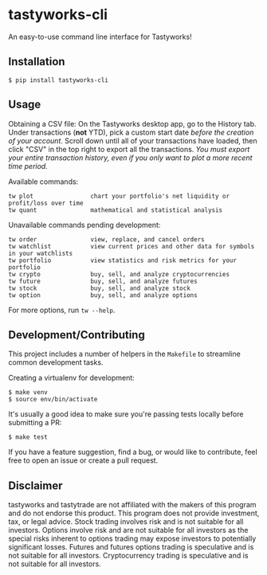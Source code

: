 # tastyworks-cli

An easy-to-use command line interface for Tastyworks!

## Installation

```
$ pip install tastyworks-cli
```

## Usage

Obtaining a CSV file: On the Tastyworks desktop app, go to the History tab. Under transactions (**not** YTD), pick a custom start date *before the creation of your account*. Scroll down until all of your transactions have loaded, then click "CSV" in the top right to export all the transactions. *You must export your entire transaction history, even if you only want to plot a more recent time period.*

Available commands:
```
tw plot                chart your portfolio's net liquidity or profit/loss over time
tw quant               mathematical and statistical analysis
```
Unavailable commands pending development:
```
tw order               view, replace, and cancel orders
tw watchlist           view current prices and other data for symbols in your watchlists
tw portfolio           view statistics and risk metrics for your portfolio
tw crypto              buy, sell, and analyze cryptocurrencies
tw future              buy, sell, and analyze futures
tw stock               buy, sell, and analyze stock
tw option              buy, sell, and analyze options
```
For more options, run `tw --help`.

## Development/Contributing

This project includes a number of helpers in the `Makefile` to streamline common development tasks.

Creating a virtualenv for development:
```
$ make venv
$ source env/bin/activate
```

It's usually a good idea to make sure you're passing tests locally before submitting a PR:
```
$ make test
```

If you have a feature suggestion, find a bug, or would like to contribute, feel free to open an issue or create a pull request.

## Disclaimer

tastyworks and tastytrade are not affiliated with the makers of this program and do not endorse this product. This program does not provide investment, tax, or legal advice. Stock trading involves risk and is not suitable for all investors. Options involve risk and are not suitable for all investors as the special risks inherent to options trading may expose investors to potentially significant losses. Futures and futures options trading is speculative and is not suitable for all investors. Cryptocurrency trading is speculative and is not suitable for all investors.
